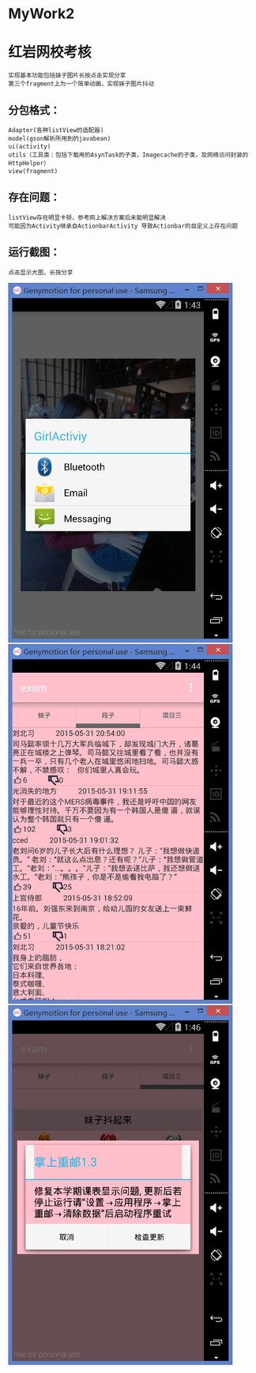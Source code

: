 # MyWork2
红岩网校考核
==
    实现基本功能包括妹子图片长按点击实现分享
    第三个fragment上为一个简单动画，实现妹子图片抖动
分包格式：
---
    Adapter(各种listView的适配器)
    model(gson解析所用到的javabean)
    ui(activity)
    utils（工具类：包括下载用的AsynTask的子类，Imagecache的子类，及网络访问封装的HttpHelper）
    view(fragment)
存在问题：
---
    listView存在明显卡顿，参考网上解决方案后未能明显解决
    可能因为Activity继承自ActionbarActivity 导致Actionbar的自定义上存在问题
运行截图：
---
    点击显示大图，长按分享
![](https://github.com/Jim-Ryna/MyWork2/blob/master/readme%E5%9B%BE%E7%89%87/1PYQQ6Y_WD1%4051%248IS03%7BN5.png)
![](https://github.com/Jim-Ryna/MyWork2/blob/master/readme%E5%9B%BE%E7%89%87/HBI%5DSY0%7BMCP5DXTU%5D%7DT_BFN.png)  
![](https://github.com/Jim-Ryna/MyWork2/blob/master/readme%E5%9B%BE%E7%89%87/VRYHB8%40K%7DLK%400ZC%7DYU3W%251W.png)

